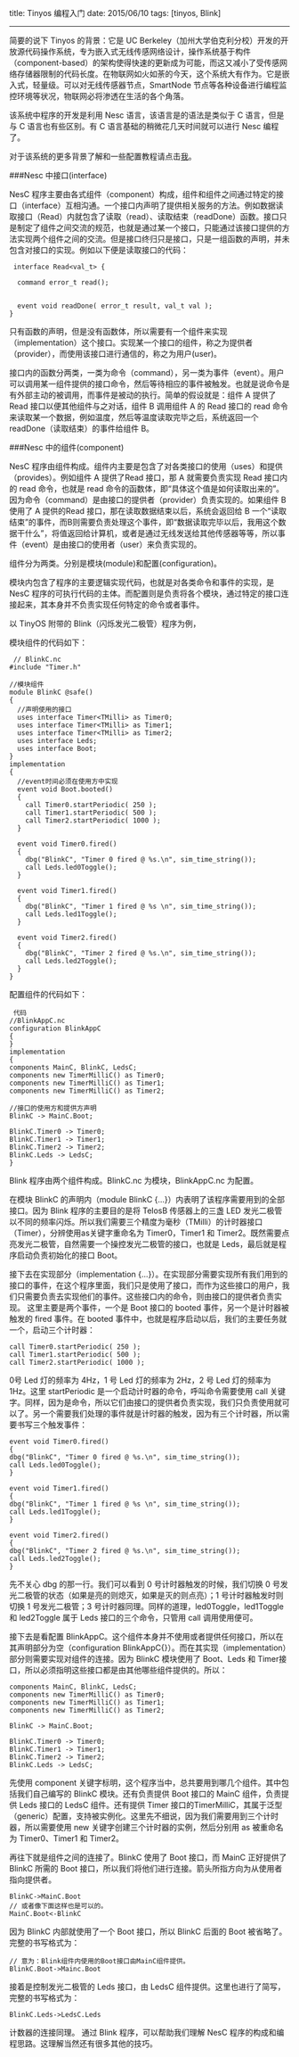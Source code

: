 title: Tinyos 编程入门
date: 2015/06/10
tags: [tinyos, Blink]

---
简要的说下 Tinyos 的背景：它是 UC Berkeley（加州大学伯克利分校）开发的开放源代码操作系统，专为嵌入式无线传感网络设计，操作系统基于构件（component-based）的架构使得快速的更新成为可能，而这又减小了受传感网络存储器限制的代码长度。在物联网如火如荼的今天，这个系统大有作为。它是嵌入式，轻量级。可以对无线传感器节点，SmartNode 节点等各种设备进行编程监控环境等状况，物联网必将渗透在生活的各个角落。

<!-- more -->

该系统中程序的开发是利用 Nesc 语言，该语言是的语法是类似于 C 语言，但是与 C 语言也有些区别。有 C 语言基础的稍微花几天时间就可以进行 Nesc 编程了。

对于该系统的更多背景了解和一些配置教程请点击[我](http://pan.baidu.com/s/1jGEe07O)。

###Nesc 中接口(interface)

NesC 程序主要由各式组件（component）构成，组件和组件之间通过特定的接口（interface）互相沟通。一个接口内声明了提供相关服务的方法。例如数据读取接口（Read）内就包含了读取（read）、读取结束（readDone）函数。接口只是制定了组件之间交流的规范，也就是通过某一个接口，只能通过该接口提供的方法实现两个组件之间的交流。但是接口终归只是接口，只是一组函数的声明，并未包含对接口的实现。例如以下便是读取接口的代码：

```
 interface Read<val_t> {
  
  command error_t read();

  
  event void readDone( error_t result, val_t val );
}
```

只有函数的声明，但是没有函数体，所以需要有一个组件来实现（implementation）这个接口。实现某一个接口的组件，称之为提供者（provider），而使用该接口进行通信的，称之为用户(user)。

接口内的函数分两类，一类为命令（command），另一类为事件（event）。用户可以调用某一组件提供的接口命令，然后等待相应的事件被触发。也就是说命令是有外部主动的被调用，而事件是被动的执行。简单的假设就是：组件 A 提供了 Read 接口以便其他组件与之对话，组件 B 调用组件 A 的 Read 接口的 read 命令来读取某一个数据，例如温度，然后等温度读取完毕之后，系统返回一个 readDone（读取结束）的事件给组件 B。

###Nesc 中的组件(component)

NesC 程序由组件构成。组件内主要是包含了对各类接口的使用（uses）和提供（provides）。例如组件 A 提供了Read 接口，那 A 就需要负责实现 Read 接口内的 read 命令，也就是 read 命令的函数体，即“具体这个值是如何读取出来的”。因为命令（command）是由接口的提供者（provider）负责实现的。如果组件 B 使用了 A 提供的Read 接口，那在读取数据结束以后，系统会返回给 B 一个“读取结束”的事件，而B则需要负责处理这个事件，即“数据读取完毕以后，我用这个数据干什么”，将值返回给计算机，或者是通过无线发送给其他传感器等等，所以事件（event）是由接口的使用者（user）来负责实现的。

组件分为两类。分别是模块(module)和配置(configuration)。

模块内包含了程序的主要逻辑实现代码，也就是对各类命令和事件的实现，是 NesC 程序的可执行代码的主体。而配置则是负责将各个模块，通过特定的接口连接起来，其本身并不负责实现任何特定的命令或者事件。

以 TinyOS 附带的 Blink（闪烁发光二极管）程序为例，

模块组件的代码如下：

```
 // BlinkC.nc
#include "Timer.h"

//模块组件
module BlinkC @safe()
{
  //声明使用的接口
  uses interface Timer<TMilli> as Timer0;
  uses interface Timer<TMilli> as Timer1;
  uses interface Timer<TMilli> as Timer2;
  uses interface Leds;
  uses interface Boot;
}
implementation
{
  //event时间必须在使用方中实现
  event void Boot.booted()
  {
    call Timer0.startPeriodic( 250 );
    call Timer1.startPeriodic( 500 );
    call Timer2.startPeriodic( 1000 );
  }

  event void Timer0.fired()
  {
    dbg("BlinkC", "Timer 0 fired @ %s.\n", sim_time_string());
    call Leds.led0Toggle();
  }
 
  event void Timer1.fired()
  {
    dbg("BlinkC", "Timer 1 fired @ %s \n", sim_time_string());
    call Leds.led1Toggle();
  }
 
  event void Timer2.fired()
  {
    dbg("BlinkC", "Timer 2 fired @ %s.\n", sim_time_string());
    call Leds.led2Toggle();
  }
}
```

配置组件的代码如下：

```
 代码
//BlinkAppC.nc
configuration BlinkAppC
{
}
implementation
{
components MainC, BlinkC, LedsC;
components new TimerMilliC() as Timer0;
components new TimerMilliC() as Timer1;
components new TimerMilliC() as Timer2;

//接口的使用方和提供方声明
BlinkC -> MainC.Boot;

BlinkC.Timer0 -> Timer0;
BlinkC.Timer1 -> Timer1;
BlinkC.Timer2 -> Timer2;
BlinkC.Leds -> LedsC;
}
```

Blink 程序由两个组件构成。BlinkC.nc 为模块，BlinkAppC.nc 为配置。

在模块 BlinkC 的声明内（module BlinkC {...}）内表明了该程序需要用到的全部接口。因为 Blink 程序的主要目的是将 TelosB 传感器上的三盏 LED 发光二极管以不同的频率闪烁。所以我们需要三个精度为毫秒（TMilli）的计时器接口（Timer），分辨使用as关键字重命名为 Timer0，Timer1 和 Timer2。既然需要点亮发光二极管，自然需要一个操控发光二极管的接口，也就是 Leds，最后就是程序启动负责初始化的接口 Boot。

接下去在实现部分（implementation {...}）。在实现部分需要实现所有我们用到的接口的事件，在这个程序里面，我们只是使用了接口，而作为这些接口的用户，我们只需要负责去实现他们的事件。这些接口内的命令，则由接口的提供者负责实现。
这里主要是两个事件，一个是 Boot 接口的 booted 事件，另一个是计时器被触发的 fired 事件。在 booted 事件中，也就是程序启动以后，我们的主要任务就一个，启动三个计时器：

```
call Timer0.startPeriodic( 250 );
call Timer1.startPeriodic( 500 );
call Timer2.startPeriodic( 1000 );
```

0号 Led 灯的频率为 4Hz，1 号 Led 灯的频率为 2Hz，2 号 Led 灯的频率为 1Hz。这里 startPeriodic 是一个启动计时器的命令，呼叫命令需要使用 call 关键字。同样，因为是命令，所以它们由接口的提供者负责实现，我们只负责使用就可以了。另一个需要我们处理的事件就是计时器的触发，因为有三个计时器，所以需要书写三个触发事件：

```
event void Timer0.fired()
{
dbg("BlinkC", "Timer 0 fired @ %s.\n", sim_time_string());
call Leds.led0Toggle();
}

event void Timer1.fired()
{
dbg("BlinkC", "Timer 1 fired @ %s \n", sim_time_string());
call Leds.led1Toggle();
}

event void Timer2.fired()
{
dbg("BlinkC", "Timer 2 fired @ %s.\n", sim_time_string());
call Leds.led2Toggle();
}
```

先不关心 dbg 的那一行。我们可以看到 0 号计时器触发的时候，我们切换 0 号发光二极管的状态（如果是亮的则熄灭，如果是灭的则点亮）；1 号计时器触发时则切换 1 号发光二极管；3 号计时器同理。同样的道理，led0Toggle，led1Toggle 和 led2Toggle 属于 Leds 接口的三个命令，只管用 call 调用使用便可。

接下去是看配置 BlinkAppC。这个组件本身并不使用或者提供任何接口，所以在其声明部分为空（configuration BlinkAppC{}）。而在其实现（implementation）部分则需要实现对组件的连接。因为 BlinkC 模块使用了 Boot、Leds 和 Timer接口，所以必须指明这些接口都是由其他哪些组件提供的。所以：

```
components MainC, BlinkC, LedsC;
components new TimerMilliC() as Timer0;
components new TimerMilliC() as Timer1;
components new TimerMilliC() as Timer2;

BlinkC -> MainC.Boot;

BlinkC.Timer0 -> Timer0;
BlinkC.Timer1 -> Timer1;
BlinkC.Timer2 -> Timer2;
BlinkC.Leds -> LedsC;
```

先使用 component 关键字标明，这个程序当中，总共要用到哪几个组件。其中包括我们自己编写的 BlinkC 模块。还有负责提供 Boot 接口的 MainC 组件，负责提供 Leds 接口的 LedsC 组件。还有提供 Timer 接口的TimerMilliC，其属于泛型（generic）配置，支持被实例化。这里先不细说，因为我们需要用到三个计时器，所以需要使用 new 关键字创建三个计时器的实例，然后分别用 as 被重命名为 Timer0、Timer1 和 Timer2。 
 
再往下就是组件之间的连接了。BlinkC 使用了 Boot 接口，而 MainC 正好提供了 BlinkC 所需的 Boot 接口，所以我们将他们进行连接。箭头所指方向为从使用者指向提供者。

```
BlinkC->MainC.Boot
// 或者像下面这样也是可以的。
MainC.Boot<-BlinkC
```

因为 BlinkC 内部就使用了一个 Boot 接口，所以 BlinkC 后面的 Boot 被省略了。完整的书写格式为：

```
// 意为：Blink组件内使用的Boot接口由MainC组件提供。
BlinkC.Boot->Mainc.Boot
```

接着是控制发光二极管的 Leds 接口，由 LedsC 组件提供。这里也进行了简写，完整的书写格式为：

```
BlinkC.Leds->LedsC.Leds
```

计数器的连接同理。
通过 Blink 程序，可以帮助我们理解 NesC 程序的构成和编程思路。这理解当然还有很多其他的技巧。

